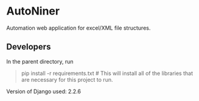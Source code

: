 # AutoNiner
Automation web application for excel/XML file structures.

## Developers
In the parent directory, run 
> pip install -r requirements.txt
    # This will install all of the libraries that are necessary for this project to run.

Version of Django used: 2.2.6